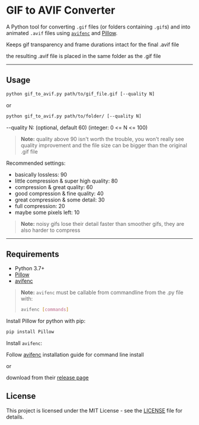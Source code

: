 # GIF to AVIF Converter

A Python tool for converting `.gif` files (or folders containing `.gif`s) and into animated `.avif` files using [`avifenc`](https://github.com/AOMediaCodec/libavif) and [Pillow](https://python-pillow.org/).

Keeps gif transparency and frame durations intact for the final .avif file

the resulting .avif file is placed in the same folder as the .gif file

---

## Usage
```bash
python gif_to_avif.py path/to/gif_file.gif [--quality N]
```
or

```bash
python gif_to_avif.py path/to/folder/ [--quality N]
```

--quality N: (optional, default 60) (integer: 0 <= N <= 100)
> **Note:** quality above 90 isn't worth the trouble, you won't really see quality improvement and the file size can be bigger than the original .gif file 

Recommended settings:
- basically lossless: 90
- little compression & super high quality: 80
- compression & great quality: 60
- good compression & fine quality: 40
- great compression & some detail: 30
- full compression: 20
- maybe some pixels left: 10

> **Note:** noisy gifs lose their detail faster than smoother gifs, they are also harder to compress

---

## Requirements

- Python 3.7+
- [Pillow](https://pypi.org/project/Pillow/)
- [avifenc](https://github.com/AOMediaCodec/libavif) 

> **Note:** `avifenc` must be callable from commandline from the .py file with:
> ```bash 
> avifenc [commands] 
> ```


Install Pillow for python with pip:

```bash
pip install Pillow
```

Install `avifenc`:

Follow [avifenc](https://github.com/AOMediaCodec/libavif?tab=readme-ov-file#installation) installation guide for command line install

or 

download from their [release page](https://github.com/AOMediaCodec/libavif/releases)

## License

This project is licensed under the MIT License - see the [LICENSE](LICENSE) file for details.
